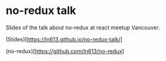 # no-redux talk

Slides of the talk about no-redux at react meetup Vancouver.

(Slides)[https://ln613.github.io/no-redux-talk/]

(no-redux)[https://github.com/ln613/no-redux]